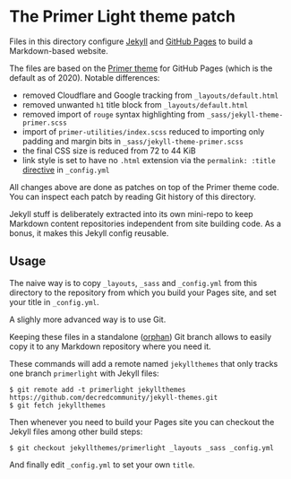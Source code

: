 # The Primer Light theme patch

Files in this directory configure [Jekyll](https://jekyllrb.com/) and [GitHub Pages](https://pages.github.com/) to build a Markdown-based website.

The files are based on the [Primer theme](https://github.com/pages-themes/primer) for GitHub Pages (which is the default as of 2020). Notable differences:

- removed Cloudflare and Google tracking from `_layouts/default.html`
- removed unwanted `h1` title block from `_layouts/default.html`
- removed import of `rouge` syntax highlighting from `_sass/jekyll-theme-primer.scss`
- import of `primer-utilities/index.scss` reduced to importing only padding and margin bits in `_sass/jekyll-theme-primer.scss`
- the final CSS size is reduced from 72 to 44 KiB
- link style is set to have no `.html` extension via the `permalink: :title` [directive](https://jekyllrb.com/docs/permalinks/) in `_config.yml`

All changes above are done as patches on top of the Primer theme code. You can inspect each patch by reading Git history of this directory.

Jekyll stuff is deliberately extracted into its own mini-repo to keep Markdown content repositories independent from site building code. As a bonus, it makes this Jekyll config reusable.

## Usage

The naive way is to copy `_layouts`, `_sass` and `_config.yml` from this directory to the repository from which you build your Pages site, and set your title in `_config.yml`.

A slighly more advanced way is to use Git.

Keeping these files in a standalone ([orphan](https://git-scm.com/docs/git-checkout#Documentation/git-checkout.txt---orphanltnewbranchgt)) Git branch allows to easily copy it to any Markdown repository where you need it.

These commands will add a remote named `jekyllthemes` that only tracks one branch `primerlight` with Jekyll files:

    $ git remote add -t primerlight jekyllthemes https://github.com/decredcommunity/jekyll-themes.git
    $ git fetch jekyllthemes

Then whenever you need to build your Pages site you can checkout the Jekyll files among other build steps:

    $ git checkout jekyllthemes/primerlight _layouts _sass _config.yml

And finally edit `_config.yml` to set your own `title`.
